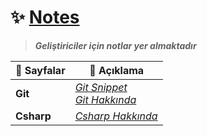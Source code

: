 # ✨ <ins> Notes</ins>
> _**Geliştiriciler için notlar yer almaktadır**_

| 📂 Sayfalar | 📌 Açıklama|
|---------------|-------------------|
| **Git**     | [_Git Snippet_](git/Git1.md)<br>[_Git Hakkında_](git/Git2.md)| 
| **Csharp**     | [_Csharp Hakkında_](csharp/cs1.md) | 